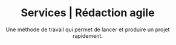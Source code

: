 ---
title: Services | Rédaction agile
description: >-
  Un service agile qui permet de segmenter votre budget de production et de répondre à la demande de votre marché en constante évolution. 
titre: Qu’est-ce qu’un service agile?
subtitle: "Une méthode de travail qui permet de lancer et produire un projet rapidement."
slug: services
layout: services
image: /img/services-sara-header.png
section1:
  icons:
    - icon: icon-desktop
      title: Structure agile
      description: "Mon organisation du travail m’assure d’être réactive et efficace. Je m’intègre à votre équipe, comprends rapidement vos enjeux et y trouve les meilleures solutions. "
    - icon: icon-tools
      title: Travail par phase
      description: "Le mandat peut être fait par phase au besoin. Cette solution agile permet de segmenter votre budget de production et de répondre à la demande de votre marché en constante évolution. "
    - icon: icon-target
      title: Collaborateurs 
      description: "Au besoin, je travaille avec mes collaborateurs spécialisés afin d’offrir un service de rédaction bonifié. Vous avez donc un seul point de contact et la force d’une équipe pluridisciplinaire. "
    - icon: icon-laptop
      title: Outils collaboratifs
      description: "Travaillez-vous avec des outils collaboratifs tel que Slack et Trello? J’adore les utiliser pour augmenter la productivité. "
section2:
  image: /img/redaction-web-sara-gestion.jpg
  title: Comment ça fonctionne?
  icons:
    - icon: "01"
      title: Définir
      description: Les objectifs et les besoins sont déterminés.
    - icon: "02"
      title: Estimer
      description: L’évaluation des ressources et du budget est produite.
    - icon: "03"
      title: Planifier
      description: Le plan stratégique et l’échéancier sont partagés.
    - icon: "04"
      title: Livrer
      description: Un projet qui atteint les objectifs de votre marché est produit dans les délais.
  description: >-
    Je fais avec vous le portrait de votre mandat afin de saisir vos besoins, maintenir un cap stratégique et bien collaborer avec votre équipe.
section3:
  title: On collabore?
  btn1:
    text: À la pièce
    anchor: "#a-la-piece"
  btn2:
    text: Projet agile
    anchor: "#projet-agile"
section4:
  title: "À la pièce"
  description: "J’analyse votre écosystème en place pour assurer un livrable modelé à votre marque."
  portfolio:
    ## Ratio de l'image 11:17
    - image: /img/cover-3-brasseurs.jpg
      text: "Adaptation"
    - image: /img/wow-mobile.jpg
      text: "Offre promotionnelle"
    - image: /img/ville-mtl-cover.jpg
      text: "Vidéo promotionnel"
    - image: /img/manifesto.jpg
      text: "Manifesto"
section5:
  title: "Projet agile"
  steps:
    - number: 01
      title: "Évaluation"
      description: "Elle est effectuée en début de mandat afin de dresser rapidement le portrait exact du projet à accomplir et d’en comprendre l’ensemble des enjeux."
    - number: 02
      title: "Stratégie"
      description: "Elle cerne les objectifs, permet d’élaborer un plan de création de contenu et de choisir les données récoltées. Elle est la ligne directrice du projet et en assure la réussite."
    - number: 03
      title: "Création"
      description: "Elle communique votre message de façon attrayante à la cible. Elle peut être modifiée au besoin suite à l’analyse. "
    - number: 04
      title: "Analyse"
      description: "Les données récoltées déterminent la performance de la création et permettent de s’ajuster au besoin."
section6:
  title: "Spécialisations"
  box1:
    id: "creation-contenu"
    image: /img/specialisation-creation-contenu.jpg
    title: Création de contenu
    list:
      - sentence: Stratégie de contenu 
      - sentence: Stratégie et rédaction SEO
      - sentence: Recherches et entrevues
      - sentence: Journalisme
      - sentence: Site Web
      - sentence: Médias sociaux
      - sentence: Blogue
      - sentence: Conceptualisation de contenu vidéo
      - sentence: Contenu commandité
      - sentence: Imprimé
      - sentence: Adaptation
    btn:
      text: VOIR LES PROJETS
      link: portfolioPage
  box2:
    id: "gestion-production"
    image: /img/services-specialisation.jpg
    title: Gestion et production
    list:
      - sentence: Projets
      - sentence: Clients (pour les agences)
      - sentence: Budget
      - sentence: Échéancier
      - sentence: Suivi d’objectifs
      - sentence: Rapports de performance 
      - sentence: Gestion de communauté
      - sentence: Site Web (design et développement)
      - sentence: Vidéo (tournage, montage, son, motion design, etc.)
    btn:
      text: VOIR LES PROJETS
      link: portfolioPage
section7:
  title: Êtes-vous prêts?
  image: /img/services-bloc-bandeauCTA.png
  btn:
    text: "Démarrer un projet"
    link: contactPage

---